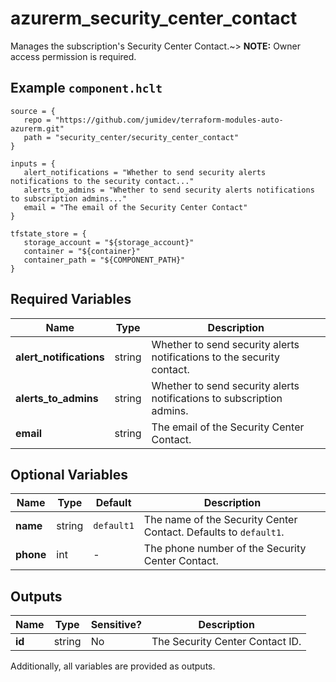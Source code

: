 # azurerm_security_center_contact

Manages the subscription's Security Center Contact.~> **NOTE:** Owner access permission is required.

## Example `component.hclt`

```hcl
source = {
   repo = "https://github.com/jumidev/terraform-modules-auto-azurerm.git"   
   path = "security_center/security_center_contact"   
}

inputs = {
   alert_notifications = "Whether to send security alerts notifications to the security contact..."   
   alerts_to_admins = "Whether to send security alerts notifications to subscription admins..."   
   email = "The email of the Security Center Contact"   
}

tfstate_store = {
   storage_account = "${storage_account}"   
   container = "${container}"   
   container_path = "${COMPONENT_PATH}"   
}

```

## Required Variables

| Name | Type |  Description |
| ---- | --------- |  ----------- |
| **alert_notifications** | string |  Whether to send security alerts notifications to the security contact. | 
| **alerts_to_admins** | string |  Whether to send security alerts notifications to subscription admins. | 
| **email** | string |  The email of the Security Center Contact. | 

## Optional Variables

| Name | Type |  Default  |  Description |
| ---- | --------- |  ----------- | ----------- |
| **name** | string |  `default1`  |  The name of the Security Center Contact. Defaults to `default1`. | 
| **phone** | int |  -  |  The phone number of the Security Center Contact. | 



## Outputs

| Name | Type | Sensitive? | Description |
| ---- | ---- | --------- | --------- |
| **id** | string | No  | The Security Center Contact ID. | 

Additionally, all variables are provided as outputs.
